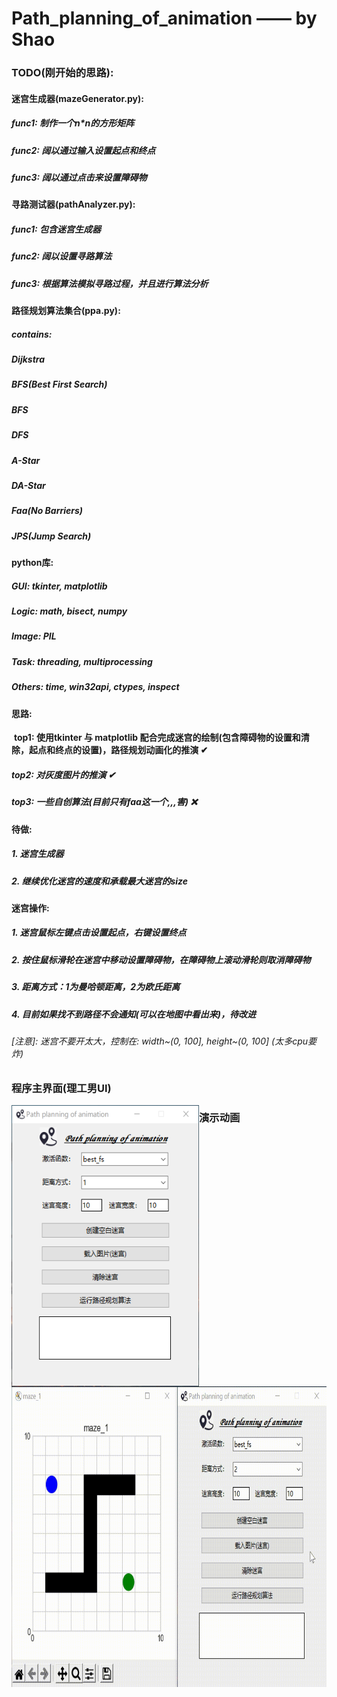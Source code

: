# Path_planning_of_animation —— by Shao

### **TODO**(刚开始的思路):

####     迷宫生成器(mazeGenerator.py):

#####         **func1: 制作一个n*n的方形矩阵**

#####         **func2: 阔以通过输入设置起点和终点**

#####         **func3: 阔以通过点击来设置障碍物**

####     寻路测试器(pathAnalyzer.py):

#####         **func1: 包含迷宫生成器**

#####         **func2: 阔以设置寻路算法**

#####         **func3: 根据算法模拟寻路过程，并且进行算法分析**

####     路径规划算法集合(ppa.py):

#####         **contains:**

#####             **Dijkstra**

#####             **BFS(Best First Search)**

#####             **BFS**

#####             **DFS**

#####             **A-Star**

#####             **DA-Star**

#####             **Faa(No Barriers)**

#####             **JPS(Jump Search)**

####     python库:

#####         **GUI: tkinter, matplotlib**

#####         **Logic: math, bisect, numpy**

#####         **Image: PIL**

#####         **Task: threading, multiprocessing**

#####         **Others: time, win32api, ctypes, inspect**

####     思路:

​        **top1: 使用tkinter 与 matplotlib 配合完成迷宫的绘制(包含障碍物的设置和清除，起点和终点的设置)，路径规划动画化的推演 ✔**

#####         **top2: 对灰度图片的推演 ✔**

#####         **top3: 一些自创算法(目前只有faa这一个,,,害) ❌**

####     待做:

#####         **1. 迷宫生成器**

#####         **2. 继续优化迷宫的速度和承载最大迷宫的size**

#### 	迷宫操作:

##### 		**1. 迷宫鼠标左键点击设置起点，右键设置终点**

##### 		**2. 按住鼠标滑轮在迷宫中移动设置障碍物，在障碍物上滚动滑轮则取消障碍物**

##### 		**3. 距离方式：1为曼哈顿距离，2为欧氏距离**

##### 		**4. 目前如果找不到路径不会通知(可以在地图中看出来)，待改进**

###### [注意]: 迷宫不要开太大，控制在: width~(0, 100], height~(0, 100] (太多cpu要炸)

### 程序主界面(理工男UI)

<img src="https://github.com/soul-science/Path-planning-of-animation/blob/main/images/image1.png?raw=true" width="300" height="450" alt="image1.png" style="float: left;" />

### 演示动画
<img src="https://github.com/soul-science/Path-planning-of-animation/blob/main/images/video1.gif?raw=true" width="739" height="481" alt="video1.png" style="float: left;" />
<!-- ![video1.gif](https://github.com/soul-science/Path-planning-of-animation/blob/main/images/video1.gif?raw=true) -->

